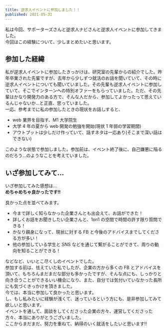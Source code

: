 ```yaml
---
title: 逆求人イベントに参加しました！！
published: 2021-05-31
---
```


私は今回、サポーターズさんと逆求人ナビさんと逆求人イベントに参加してきました。<br>今回はこの経験について、少しまとめたいと思います。

## 参加した経緯

私が逆求人イベントに参加したきっかけは、研究室の先輩からの紹介でした。昨年卒業された先輩ですが、去年から少しずつ就活のお話を聞いていて、その時に逆求人イベントについても聞いていました。その先輩も逆求人イベントに参加していて、そこでインターンへの特別オファーをもらっていました。ただ、その先輩はかなり開発力のある方で、そんな人だから、参加してよかったって思えているんじゃないか...と正直、思っていました。<br>
一応、参考までに私の参加したときの現状をお話しすると、<br>

- web 業界を目指す、M1 大学院生
- 大学 4 年の夏から web 開発の勉強を開始(現状 1 年弱の学習期間)
- アウトプットは少しだけ作っていて、話すネタは一応あり(そこまで深い話はできない)<br>

このような状態で参加しました。参加前は、イベント終了後に、自己嫌悪に陥るのだろう...のようなことを考えていました。

## いざ参加してみて...

いざ参加してみた感想は...<br>
**めちゃめちゃ良かったです!!**

良かった点を並べてみます。

- 今まで詳しく知らなかった企業さんとも出会えて、お話ができた！
- 詳しくお話をお聞きしたい企業さんと、1on1 の空間で時間の許す限り質問できる！
- かなり親身になって、現状に対する FB と今後のアドバイスまでしてくださる方が多い！
- 他の参加している学生と SNS などを通じて繋がることができて、周りの動向を知ることができる！

などなど、いいとこ尽くしのイベントでした。<br>
参加する前は、怯えていた私でしたが、企業の方から多くの FB とアドバイスを頂いて、もちろんまだまだな部分も多かったですが、そんな点にも、しっかりと向き合うことができるいい機会になり、また、自分では気付いていなかった長所にも気づくきっかけを頂きました。<br>
今では、本当に参加して良かったと思います。<br>
し、もし私みたいに経験が浅くて、迷っているという方にも、是非参加してみて欲しいと思います。<br>
イベントを通して、面談をしてくださった企業の方々、運営してくださった方々、本当にありがとうございました。<br>
ここからまだまだ、努力を重ねて、納得のいく就活をしたいと思います!!
